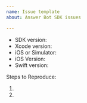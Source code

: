 ```yaml
---
name: Issue template
about: Answer Bot SDK issues

---
```


- SDK version:
- Xcode version:
- iOS or Simulator:
- iOS Version:
- Swift version:

Steps to Reproduce:

1. 
2.
